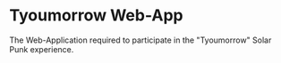 # Tyoumorrow Web-App

The Web-Application required to participate in the "Tyoumorrow" Solar Punk experience.
